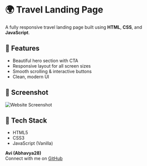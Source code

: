 # 🌍 Travel Landing Page

A fully responsive travel landing page built using **HTML**, **CSS**, and **JavaScript**.

## 🚀 Features

- Beautiful hero section with CTA
- Responsive layout for all screen sizes
- Smooth scrolling & interactive buttons
- Clean, modern UI

## 📸 Screenshot

![Website Screenshot](./assets/main.png)


## 📁 Tech Stack
- HTML5
- CSS3
- JavaScript (Vanilla)




**Avi (Abhavya28)**  
Connect with me on [GitHub](https://github.com/Abhavya28)
